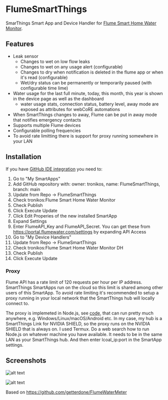 # FlumeSmartThings
SmarThings Smart App and Device Handler for [Flume Smart Home Water Monitor](https://flumewater.com/).

## Features
- Leak sensor
  - Changes to wet on low flow leaks
  - Changes to wet on any usage alert (configurable)
  - Changes to dry when notification is deleted in the flume app or when it's read (configurable)
  - Wet/dry status can be permanently or temporarily paused (with configurable time lime)
- Water usage for the last full minute, today, this month, this year is shown in the device page as well as the dashboard
  - water usage stats, connection status, battery level, away mode are exposed as attributes for webCoRE automations
- When SmartThings changes to away, Flume can be put in away mode that notifies emergency contacts
- Supports multiple Flume devices
- Configurable polling frequencies
- To avoid rate limitting there is support for proxy running somewhere in your LAN 

## Installation
If you have [GitHub IDE integration](https://docs.smartthings.com/en/latest/tools-and-ide/github-integration.html) you need to:
1. Go to "My SmartApps"
2. Add GitHub repository with: owner: tronikos, name: FlumeSmartThings, branch: main
3. Update from Repo -> FlumeSmartThings
4. Check tronikos:Flume Smart Home Water Monitor
5. Check Publish
6. Click Execute Update
7. Click Edit Properies of the new installed SmartApp
8. Expand Settings
9. Enter FlumeAPI_Key and FlumeAPI_Secret. You can get these from https://portal.flumewater.com/settings by expanding API Access
10. Go to "My Device Handlers"
11. Update from Repo -> FlumeSmartThings
12. Check tronikos:Flume Smart Home Water Monitor DH
13. Check Publish
14. Click Execute Update

### Proxy
Flume API has a rate limit of 120 requests per hour per IP address. SmartThings SmartApps run on the cloud so this limit is shared among other users of this SmartApp. To avoid rate limiting it's recommended to setup a proxy running in your local network that the SmartThings hub will locally connect to.

The proxy is implemeted in Node.js, see [code](https://github.com/tronikos/FlumeSmartThings/blob/main/flumewater-proxy/index.js), that can run pretty much anywhere, e.g. Windows/Linux/macOS/Android etc. In my case, my hub is a SmartThings Link for NVIDIA SHIELD, so the proxy runs on the NVIDIA SHIELD that is always on. I used Termux. Do a web search how to run Node.js on whatever machine you have available. It needs to be in the same LAN as your SmartThings hub. And then enter lcoal_ip:port in the SmartApp settings.

## Screenshots
![alt text](https://raw.githubusercontent.com/tronikos/FlumeSmartThings/main/screenshots/flume-device.png "Device screenshot")

![alt text](https://raw.githubusercontent.com/tronikos/FlumeSmartThings/main/screenshots/flume-smartapp-settings.png "SmartApp settings screenshot")


Based on https://github.com/getterdone/FlumeWaterMeter
